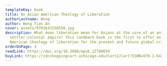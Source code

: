 ```yaml
---
templateKey: book
title: An Asian American Theology of Liberation
authorLastname: Wong
author: Wong Tian An
cover: assets/9781643150550.jpg
description: What does liberation mean for Asians at the core of an anti-Black,
  settler-colonial empire? This landmark book is the first to offer an Asian
  American theology of liberation for the present and future global crises.
orderOnPage: 3
readLink: https://doi.org/10.3998/mpub.12789659
buyLink: https://cdcshoppingcart.uchicago.edu/Cart2/Cart?ISBN=978-1-64315-055-0&PRESS=lever
---
```

